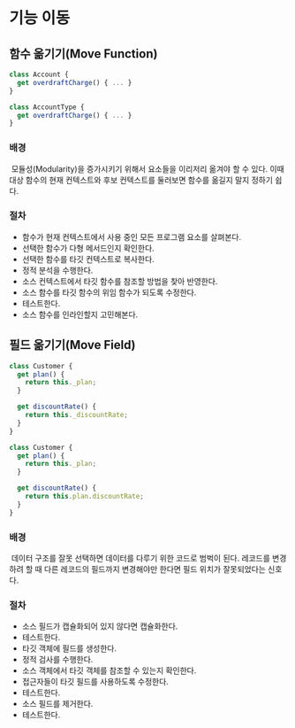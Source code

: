 # 기능 이동

## 함수 옮기기(Move Function)

```javascript
class Account {
  get overdraftCharge() { ... }
}
```

```javascript
class AccountType {
  get overdraftCharge() { ... }
}
```

### 배경

&nbsp;모듈성(Modularity)을 증가시키기 위해서 요소들을 이리저리 옮겨야 할 수 있다. 이때 대상 함수의 현재 컨텍스트와 후보 컨텍스트를 둘러보면 함수를 옮길지 말지 정하기 쉽다.

### 절차

- 함수가 현재 컨텍스트에서 사용 중인 모든 프로그램 요소를 살펴본다.
- 선택한 함수가 다형 메서드인지 확인한다.
- 선택한 함수를 타깃 컨텍스트로 복사한다.
- 정적 분석을 수행한다.
- 소스 컨텍스트에서 타깃 함수를 참조할 방법을 찾아 반영한다.
- 소스 함수를 타깃 함수의 위임 함수가 되도록 수정한다.
- 테스트한다.
- 소스 함수를 인라인할지 고민해본다.

## 필드 옮기기(Move Field)

```javascript
class Customer {
  get plan() {
    return this._plan;
  }

  get discountRate() {
    return this._discountRate;
  }
}
```

```javascript
class Customer {
  get plan() {
    return this._plan;
  }

  get discountRate() {
    return this.plan.discountRate;
  }
}
```

### 배경

&nbsp;데이터 구조를 잘못 선택하면 데이터를 다루기 위한 코드로 범벅이 된다. 레코드를 변경하려 할 때 다른 레코드의 필드까지 변경해야만 한다면 필드 위치가 잘못되었다는 신호다.

### 절차

- 소스 필드가 캡슐화되어 있지 않다면 캡슐화한다.
- 테스트한다.
- 타깃 객체에 필드를 생성한다.
- 정적 검사를 수행한다.
- 소스 객체에서 타깃 객체를 참조할 수 있는지 확인한다.
- 접근자들이 타깃 필드를 사용하도록 수정한다.
- 테스트한다.
- 소스 필드를 제거한다.
- 테스트한다.
